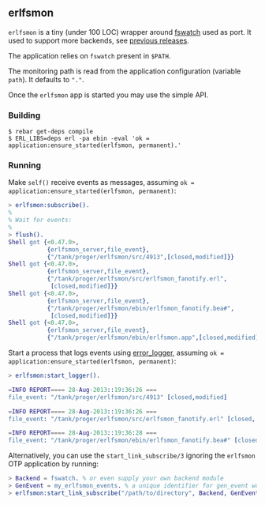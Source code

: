 ## erlfsmon

`erlfsmon` is a tiny (under 100 LOC) wrapper around [fswatch](https://github.com/emcrisostomo/fswatch) used as port. It used to support more backends, see [previous releases](https://github.com/proger/erlfsmon/releases).

The application relies on `fswatch` present in `$PATH`.

The monitoring path is read from the application configuration (variable `path`). It defaults to `"."`.

Once the `erlfsmon` app is started you may use the simple API.

### Building

```console
$ rebar get-deps compile
$ ERL_LIBS=deps erl -pa ebin -eval 'ok = application:ensure_started(erlfsmon, permanent).'
```

### Running

Make `self()` receive events as messages, assuming `ok = application:ensure_started(erlfsmon, permanent)`:

```erlang
> erlfsmon:subscribe().
%
% Wait for events:
%
> flush(). 
Shell got {<0.47.0>,
           {erlfsmon_server,file_event},
           {"/tank/proger/erlfsmon/src/4913",[closed,modified]}}
Shell got {<0.47.0>,
           {erlfsmon_server,file_event},
           {"/tank/proger/erlfsmon/src/erlfsmon_fanotify.erl",
            [closed,modified]}}
Shell got {<0.47.0>,
           {erlfsmon_server,file_event},
           {"/tank/proger/erlfsmon/ebin/erlfsmon_fanotify.bea#",
            [closed,modified]}}
Shell got {<0.47.0>,
           {erlfsmon_server,file_event},
           {"/tank/proger/erlfsmon/ebin/erlfsmon.app",[closed,modified]}}
```

Start a process that logs events using [error_logger](https://www.google.com.ua/webhp?sourceid=chrome-instant&ion=1&espv=2&ie=UTF-8#q=error_logger), assuming `ok = application:ensure_started(erlfsmon, permanent)`:

```erlang
> erlfsmon:start_logger().

=INFO REPORT==== 28-Aug-2013::19:36:26 ===
file_event: "/tank/proger/erlfsmon/src/4913" [closed,modified]

=INFO REPORT==== 28-Aug-2013::19:36:26 ===
file_event: "/tank/proger/erlfsmon/src/erlfsmon_fanotify.erl" [closed, modified]

=INFO REPORT==== 28-Aug-2013::19:36:28 ===
file_event: "/tank/proger/erlfsmon/ebin/erlfsmon_fanotify.bea#" [closed, modified]
```

Alternatively, you can use the `start_link_subscribe/3` ignoring the `erlfsmon` OTP application by running:

```erlang
> Backend = fswatch. % or even supply your own backend module
> GenEvent = my_erlfsmon_events. % a unique identifier for gen_event worker
> erlfsmon:start_link_subscribe("/path/to/directory", Backend, GenEvent).
```
